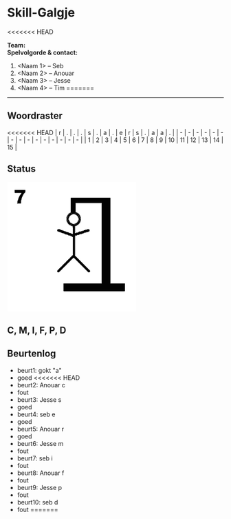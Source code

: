 # Skill-Galgje
<<<<<<< HEAD

**Team:** <Paart>  
**Spelvolgorde & contact:**
1. <Naam 1> – Seb
2. <Naam 2> – Anouar
3. <Naam 3> – Jesse
4. <Naam 4> – Tim
=======

---

## Woordraster
<!-- Pas het aantal kolommen aan aan de woordlengte -->
<<<<<<< HEAD
| r | . | . | . | s | . | a | . | e | r | s | . | a | a | . |
| - | - | - | - | - | - | - | - | - | - | - | - | - | - | - |
| 1 | 2 | 3 | 4 | 5 | 6 | 7 | 8 | 9 | 10 | 11 | 12 | 13 | 14 | 15 |

## Status
![status](images/7.png)

C, M, I, F, P, D
---

## Beurtenlog
- beurt1: <seb> gokt "a"
- goed
<<<<<<< HEAD
- beurt2: Anouar c
- fout
- beurt3: Jesse s
- goed
- beurt4: seb e
- goed
- beurt5: Anouar r
- goed
- beurt6: Jesse m
- fout
- beurt7: seb i
- fout
- beurt8: Anouar f
- fout
- beurt9: Jesse p
- fout
- beurt10: seb d
- fout
=======
